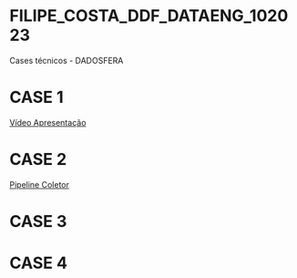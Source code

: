 # FILIPE_COSTA_DDF_DATAENG_102023
Cases técnicos - DADOSFERA

# CASE 1
[Vídeo Apresentação](https://www.youtube.com/watch?v=1tbNbbeWZJc)

# CASE 2
[Pipeline Coletor](https://app.dadosfera.ai/pt-BR/collect/import-files/a2624ef7-723a-4b58-898a-da147ca38f9f)

# CASE 3

# CASE 4
